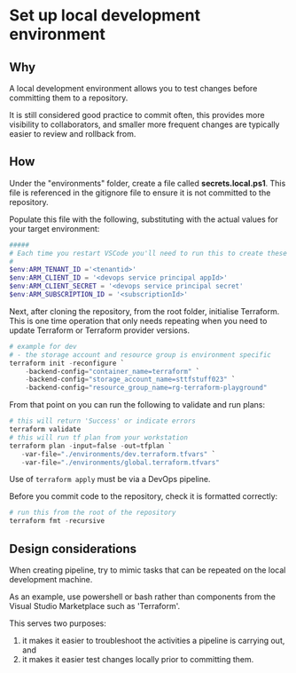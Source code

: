 # Set up local development environment

## Why

A local development environment allows you to test changes before committing them to a repository. 

It is still considered good practice to commit often, this provides more visibility to collaborators, 
and smaller more frequent changes are typically easier to review and rollback from.

## How

Under the "environments" folder, create a file called **secrets.local.ps1**.  This file is referenced in the gitignore file to ensure it is not committed to the repository.

Populate this file with the following, substituting with the actual values for your target environment:

```Powershell
#####
# Each time you restart VSCode you'll need to run this to create these environment vars
#
$env:ARM_TENANT_ID ='<tenantid>'
$env:ARM_CLIENT_ID = '<devops service principal appId>'
$env:ARM_CLIENT_SECRET = '<devops service principal secret'
$env:ARM_SUBSCRIPTION_ID = '<subscriptionId>'
```

Next, after cloning the repository, from the root folder, initialise Terraform.  This is one time operation that only needs repeating when you need to update Terraform or Terraform provider versions.

```PowerShell
# example for dev
# - the storage account and resource group is environment specific
terraform init -reconfigure `
    -backend-config="container_name=terraform" `
    -backend-config="storage_account_name=sttfstuff023" `
    -backend-config="resource_group_name=rg-terraform-playground"
```

From that point on you can run the following to validate and run plans:

```Powershell
# this will return 'Success' or indicate errors
terraform validate
# this will run tf plan from your workstation
terraform plan -input=false -out=tfplan `
   -var-file="./environments/dev.terraform.tfvars" `
   -var-file="./environments/global.terraform.tfvars"
```

Use of ```terraform apply``` must be via a DevOps pipeline.

Before you commit code to the repository, check it is formatted correctly:

```Powershell
# run this from the root of the repository
terraform fmt -recursive 
```

## Design considerations

When creating pipeline, try to mimic tasks that can be repeated on the local development machine.

As an example, use powershell or bash rather than components from the Visual Studio Marketplace 
such as 'Terraform'.

This serves two purposes:
1) it makes it easier to troubleshoot the activities a pipeline is carrying out, and 
2) it makes it easier test changes locally prior to committing them. 